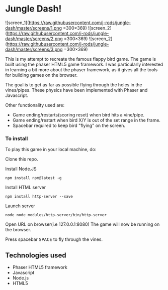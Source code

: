 # Jungle Dash!

![screen_1](https://raw.githubusercontent.com/j-rods/jungle-dash/master/screens/1.png =300×369)
![screen_2](https://raw.githubusercontent.com/j-rods/jungle-dash/master/screens/2.png =300×369)
![screen_2](https://raw.githubusercontent.com/j-rods/jungle-dash/master/screens/3.png =300×369)

This is my attempt to recreate the famous flappy bird game. The game is built using the phaser HTML5 game framework. 
I was particularly interested in learning a bit more about the phaser framework, as it gives all the tools for building games on the browser.

The goal is to get as far as possible flying through the holes in the vines/pipes. These physics have been implemented with Phaser and Javascript.

Other functionality used are:
* Game ending/restarts(scoring reset) when bird hits a vine/pipe.
* Game ending/restart when bird X/Y is out of the set range in the frame.
* Spacebar required to keep bird "flying" on the screen.

### To install

To play this game in your local machine, do:

Clone this repo.

Install Node.JS
```
npm install npm@latest -g
```

Install HTML server
```
npm install http-server --save
```

Launch server 
```
node node_modules/http-server/bin/http-server
```

Open URL on browser(i.e 127.0.0.1:8080)
The game will now be running on the browser.

Press spacebar <kbd>SPACE</kbd> to fly through the vines.

## Technologies used
* Phaser HTML5 framework
* Javascript
* Node.js
* HTML5
